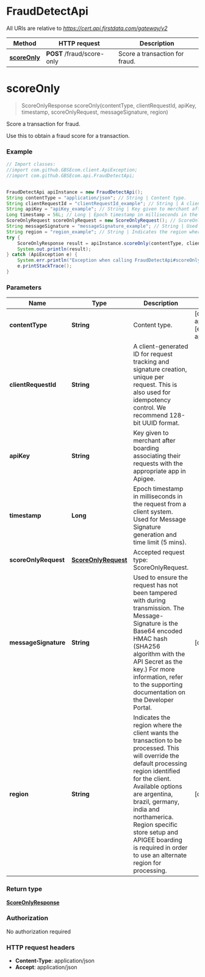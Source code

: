 # FraudDetectApi

All URIs are relative to *https://cert.api.firstdata.com/gateway/v2*

Method | HTTP request | Description
------------- | ------------- | -------------
[**scoreOnly**](FraudDetectApi.md#scoreOnly) | **POST** /fraud/score-only | Score a transaction for fraud.


<a name="scoreOnly"></a>
# **scoreOnly**
> ScoreOnlyResponse scoreOnly(contentType, clientRequestId, apiKey, timestamp, scoreOnlyRequest, messageSignature, region)

Score a transaction for fraud.

Use this to obtain a fraud score for a transaction.

### Example
```java
// Import classes:
//import com.github.GBSEcom.client.ApiException;
//import com.github.GBSEcom.api.FraudDetectApi;


FraudDetectApi apiInstance = new FraudDetectApi();
String contentType = "application/json"; // String | Content type.
String clientRequestId = "clientRequestId_example"; // String | A client-generated ID for request tracking and signature creation, unique per request.  This is also used for idempotency control. We recommend 128-bit UUID format.
String apiKey = "apiKey_example"; // String | Key given to merchant after boarding associating their requests with the appropriate app in Apigee.
Long timestamp = 56L; // Long | Epoch timestamp in milliseconds in the request from a client system. Used for Message Signature generation and time limit (5 mins).
ScoreOnlyRequest scoreOnlyRequest = new ScoreOnlyRequest(); // ScoreOnlyRequest | Accepted request type: ScoreOnlyRequest.
String messageSignature = "messageSignature_example"; // String | Used to ensure the request has not been tampered with during transmission. The Message-Signature is the Base64 encoded HMAC hash (SHA256 algorithm with the API Secret as the key.) For more information, refer to the supporting documentation on the Developer Portal.
String region = "region_example"; // String | Indicates the region where the client wants the transaction to be processed. This will override the default processing region identified for the client. Available options are argentina, brazil, germany, india and northamerica. Region specific store setup and APIGEE boarding is required in order to use an alternate region for processing.
try {
    ScoreOnlyResponse result = apiInstance.scoreOnly(contentType, clientRequestId, apiKey, timestamp, scoreOnlyRequest, messageSignature, region);
    System.out.println(result);
} catch (ApiException e) {
    System.err.println("Exception when calling FraudDetectApi#scoreOnly");
    e.printStackTrace();
}
```

### Parameters

Name | Type | Description  | Notes
------------- | ------------- | ------------- | -------------
 **contentType** | **String**| Content type. | [default to application/json] [enum: application/json]
 **clientRequestId** | **String**| A client-generated ID for request tracking and signature creation, unique per request.  This is also used for idempotency control. We recommend 128-bit UUID format. |
 **apiKey** | **String**| Key given to merchant after boarding associating their requests with the appropriate app in Apigee. |
 **timestamp** | **Long**| Epoch timestamp in milliseconds in the request from a client system. Used for Message Signature generation and time limit (5 mins). |
 **scoreOnlyRequest** | [**ScoreOnlyRequest**](ScoreOnlyRequest.md)| Accepted request type: ScoreOnlyRequest. |
 **messageSignature** | **String**| Used to ensure the request has not been tampered with during transmission. The Message-Signature is the Base64 encoded HMAC hash (SHA256 algorithm with the API Secret as the key.) For more information, refer to the supporting documentation on the Developer Portal. | [optional]
 **region** | **String**| Indicates the region where the client wants the transaction to be processed. This will override the default processing region identified for the client. Available options are argentina, brazil, germany, india and northamerica. Region specific store setup and APIGEE boarding is required in order to use an alternate region for processing. | [optional]

### Return type

[**ScoreOnlyResponse**](ScoreOnlyResponse.md)

### Authorization

No authorization required

### HTTP request headers

 - **Content-Type**: application/json
 - **Accept**: application/json

